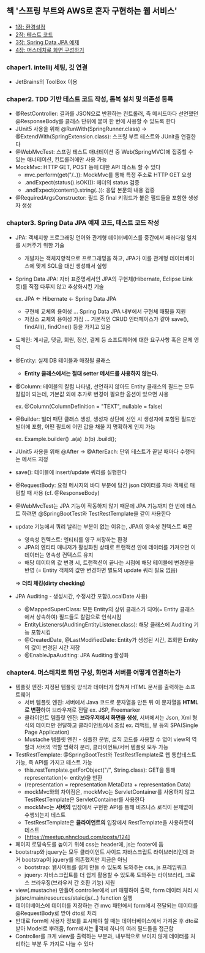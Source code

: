  ## 책 '스프링 부트와 AWS로 혼자 구현하는 웹 서비스'
 * [1장: 환경설정](#chapter-1)
 * [2장: 테스트 코드](#chapter-2)
 * [3장: Spring Data JPA 예제](#chapter-3)
 * [4장: 머스테치로 화면 구성하기](#chapter-4)

 ### chaper1. intellij 세팅, 깃 연결 <a id="chapter-1"></a>
 - JetBrains의 ToolBox 이용
 ### chaper2. TDD 기반 테스트 코드 작성, 롬복 설치 및 의존성 등록 <a id="chapter-2"></a>
   - @RestController: 결과를 JSON으로 반환하는 컨트롤러, 즉 메서드마다 선언했던 @ResponseBody를 클래스 단위에 붙여 한 번에 사용할 수 있도록 한다  
   - JUnit5 사용을 위해 @RunWith(SpringRunner.class) -> @ExtendWith(SpringExtension.class): 스프링 부트 테스트와 JUnit을 연결한다 
   - @WebMvcTest: 스프링 테스트 애너테이션 중 Web(SpringMVC)에 집중할 수 있는 애너테이션, 컨트롤러에만 사용 가능
   - MockMvc: HTTP GET, POST 등에 대한 API 테스트 할 수 있다
     - mvc.perform(get("/..)): MockMvc를 통해 특정 주소로 HTTP GET 요청
     - .andExpect(status().isOK()): 헤더의 status 검증
     - .andExpect(content().string(..)): 응답 본문의 내용 검증
  - @RequiredArgsConstructor: 필드 중 final 키워드가 붙은 필드들을 포함한 생성자 생성
### chapter3. Spring Data JPA 예제 코드, 테스트 코드 작성 <a id="chapter-3"></a>
- JPA: 객체지향 프로그래밍 언어와 관계형 데이터베이스를 중간에서 패러다임 일치를 시켜주기 위한 기술
  - 개발자는 객체지향적으로 프로그래밍을 하고, JPA가 이를 관계형 데이터베이스에 맞게 SQL을 대신 생성해서 실행
- Spring Data JPA: 자바 표준명세서인 JPA의 구현체(Hibernate, Eclipse Link 등)를 직접 다루지 않고 추상화시킨 기술

  ex. JPA ← Hibernate ← Spring Data JPA
  - 구현체 교체의 용이성 ... Spring Data JPA 내부에서 구현체 매핑을 지원
  - 저장소 교체의 용이성 가짐 ... 기본적인 CRUD 인터페이스가 같아 save(), findAll(), findOne() 등을 가지고 있음
- 도메인: 게시글, 댓글, 회원, 정산, 결제 등 소프트웨어에 대한 요구사항 혹은 문제 영역
- @Entity: 실제 DB 테이블과 매칭될 클래스
  - **Entity 클래스에서는 절대 setter 메서드를 사용하지 않는다.**
- @Column: 테이블의 칼럼 나타냄, 선언하지 않아도 Entity 클래스의 필드는 모두 칼럼이 되는데, 기본값 외에 추가로 변경이 필요한 옵션이 있으면 사용

  ex. @Column(ColumnDefinition = "TEXT", nullable = false)
- @Builder: 빌더 패턴 클래스 생성, 생성자 상단에 선언 시 생성자에 포함된 필드만 빌더에 포함, 어떤 필드에 어떤 값을 채울 지 명확하게 인지 가능

  ex. Example.builder()
             .a(a)
             .b(b)
             .build();
- JUnit5 사용을 위해 @After -> @AfterEach: 단위 테스트가 끝날 때마다 수행되는 메서드 지정
- save(): 테이블에 insert/update 쿼리를 실행한다
- @RequestBody: 요청 메시지의 바디 부분에 담긴 json 데이터를 자바 객체로 매핑할 때 사용 (cf. @ResponseBody)
- @WebMvcTest는 JPA 기능이 작동하지 않기 때문에 JPA 기능까지 한 번에 테스트 하려면 @SpringBootTest와 TestRestTemplate을 같이 사용한다
- update 기능에서 쿼리 날리는 부분이 없는 이유는, JPA의 영속성 컨텍스트 때문
  - 영속성 컨텍스트: 엔티티를 영구 저장하는 환경
  - JPA의 엔티티 매니저가 활성화된 상태로 트랜잭션 안에 데이터를 가져오면 이 데이터는 영속성 컨텍스트 유지
  - 해당 데이터의 값 변경 시, 트랜잭션이 끝나는 시점에 해당 테이블에 변경분을 반영 (= Entity 객체의 값만 변경하면 별도의 update 쿼리 필요 없음)
    
  ⇒ **더티 체킹(dirty checking)**
- JPA Auditing - 생성시간, 수정시간 포함(LocalDate 사용)
  - @MappedSuperClass: 모든 Entity의 상위 클래스가 되어(= Entity 클래스에서 상속하여) 필드들도 칼럼으로 인식시킴
  - EntityListeners(AuditingEntityListener.class): 해당 클래스에 Auditing 기능 포함시킴 
  - @CreatedDate, @LastModifiedDate: Entity가 생성된 시간, 조회한 Entity의 값이 변경된 시간 저장 
  - @EnableJpaAuditing: JPA Auditing 활성화
 ### chapter4. 머스테치로 화면 구성, 화면과 서버를 어떻게 연결하는가 <a id="chapter-4"></a>
  - 템플릿 엔진: 지정된 템플릿 양식과 데이터가 합쳐져 HTML 문서를 출력하는 소프트웨어
    - 서버 템플릿 엔진: 서버에서 Java 코드로 문자열을 만든 뒤 이 문자열을 **HTML로 변환**하여 브라우저로 전달 ex. JSP, Freemarker
    - 클라이언트 템플릿 엔진: **브라우저에서 화면을 생성**, 서버에서는 Json, Xml 형식의 데이터만 전달하고 클라이언트에서 조립 ex. 리액트, 뷰 등의 SPA(Single Page Application)
    - Mustache 템플릿 엔진 - 심플한 문법, 로직 코드를 사용할 수 없어 view의 역할과 서버의 역할 명확히 분리, 클라이언트/서버 템플릿 모두 가능
  - TestRestTemplate: @SpringBootTest와 TestRestTemplate로 웹 통합테스트 가능, 즉 API를 가지고 테스트 가능 
    - this.restTemplate.getForObject("/", String.class): GET을 통해 representation(<- entity)을 반환
    - (representation = representation MetaData + representation Data)
    - mockMvc와의 차이점은, mockMvc는 ServletContainer를 사용하지 않고 TestRestTemplate은 ServletContainer를 사용한다
    - mockMvc는 **서버의** 입장에서 구현한 API를 통해 비즈니스 로직이 문제없이 수행되는지 테스트 
    - TestRestTemplate은 **클라이언트의** 입장에서 RestTemplate을 사용하듯이 테스트
    - [https://meetup.nhncloud.com/posts/124]
  - 페이지 로딩속도를 높이기 위해 css는 header에, js는 footer에 둠
  - bootstrap와 jquery는 모두 클라이언트 사이드 자바스크립트 라이브러리인데 과거 bootstrap이 jquery를 의존했지만 지금은 아님
    - bootstrap: 웹사이트를 쉽게 만들 수 있도록 도와주는 css, js 프레임워크
    - jquery: 자바스크립트를 더 쉽게 활용할 수 있도록 도와주는 라이브러리, 크로스 브라우징(브라우저 간 호환 기능) 지원
  - view(.mustache) 만들어 controller에서 url 매핑하여 출력, form 데이터 처리 시 js(src/main/resources/staic/js/...) function 실행
  - 데이터베이스에 데이터를 저장하는 건 mvc 패턴에서 form에서 전달되는 데이터를 @RequestBody로 받아 dto로 처리
  - 반대로 form에 사용자 정보를 표시해야 할 때는 데이터베이스에서 가져온 후 dto로 받아 Model로 뿌려줌, form에서는 객체 하나의 여러 필드들을 접근함
  - Controller를 크게 view를 출력하는 부분과, 내부적으로 보이지 않게 데이터를 처리하는 부분 두 가지로 나눌 수 있다
